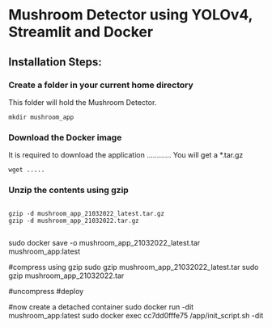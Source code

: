 # Mushroom Detector using YOLOv4, Streamlit and Docker

## Installation Steps:

### Create a folder in your current home directory
This folder will hold the Mushroom Detector.
```shell
mkdir mushroom_app
```

### Download the Docker image

It is required to download the application 
............ You will get a *.tar.gz

```shell
wget .....
```


### Unzip the contents using gzip

```shell

gzip -d mushroom_app_21032022_latest.tar.gz
gzip -d mushroom_app_21032022.tar.gz


```



sudo docker save -o mushroom_app_21032022_latest.tar mushroom_app:latest


#compress using gzip
sudo gzip mushroom_app_21032022_latest.tar
sudo gzip mushroom_app_21032022.tar

#uncompress
#deploy


#now create a detached container
sudo docker run -dit mushroom_app:latest
sudo docker exec cc7dd0fffe75 /app/init_script.sh -dit

